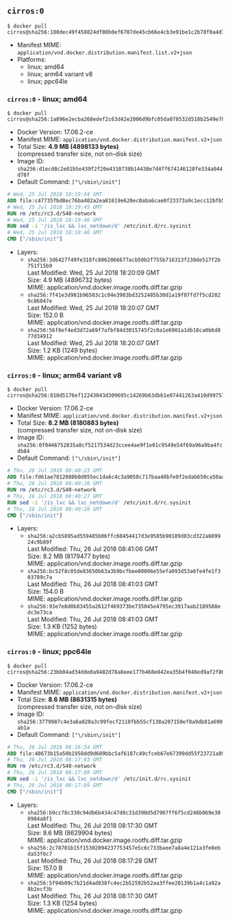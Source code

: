 ## `cirros:0`

```console
$ docker pull cirros@sha256:180dec49f458824df80b0ef6707de45cb66e4cb3e91be1c2b78f0a4d7906298d
```

-	Manifest MIME: `application/vnd.docker.distribution.manifest.list.v2+json`
-	Platforms:
	-	linux; amd64
	-	linux; arm64 variant v8
	-	linux; ppc64le

### `cirros:0` - linux; amd64

```console
$ docker pull cirros@sha256:1a896e2ecba268edef2c63d42e2006d9bfc05da078532d518b2549e78bee53c5
```

-	Docker Version: 17.06.2-ce
-	Manifest MIME: `application/vnd.docker.distribution.manifest.v2+json`
-	Total Size: **4.9 MB (4898133 bytes)**  
	(compressed transfer size, not on-disk size)
-	Image ID: `sha256:d1ecd8c2e01b5e439f2f20e4310738b14438e7d4ff674146128fe334a044d78f`
-	Default Command: `["\/sbin\/init"]`

```dockerfile
# Wed, 25 Jul 2018 18:19:44 GMT
ADD file:c47735fbd8ec76ba402a2ea81619e620ec0aba6cae0f23373a9c1ecc12bfb53d in / 
# Wed, 25 Jul 2018 18:19:45 GMT
RUN rm /etc/rc3.d/S40-network
# Wed, 25 Jul 2018 18:19:46 GMT
RUN sed -i '/is_lxc && lxc_netdown/d' /etc/init.d/rc.sysinit
# Wed, 25 Jul 2018 18:19:46 GMT
CMD ["/sbin/init"]
```

-	Layers:
	-	`sha256:3d6427f49fe318fc8062066677acb50b2f755b716313f238de517f2b751f15b9`  
		Last Modified: Wed, 25 Jul 2018 18:20:09 GMT  
		Size: 4.9 MB (4896732 bytes)  
		MIME: application/vnd.docker.image.rootfs.diff.tar.gzip
	-	`sha256:7f41e3d981b96503c1c04e3903bd3252485b30d1a19f07fd7f5cd2829c86047e`  
		Last Modified: Wed, 25 Jul 2018 18:20:07 GMT  
		Size: 152.0 B  
		MIME: application/vnd.docker.image.rootfs.diff.tar.gzip
	-	`sha256:56f8ef4ed3d72a69f7afbf84d3015745f2c0a1e6901a1db18ca0b6d877d34912`  
		Last Modified: Wed, 25 Jul 2018 18:20:07 GMT  
		Size: 1.2 KB (1249 bytes)  
		MIME: application/vnd.docker.image.rootfs.diff.tar.gzip

### `cirros:0` - linux; arm64 variant v8

```console
$ docker pull cirros@sha256:810d5176ef12243043d309695c14269b63dbb1e07441263a410d99757b81a2fa
```

-	Docker Version: 17.06.2-ce
-	Manifest MIME: `application/vnd.docker.distribution.manifest.v2+json`
-	Total Size: **8.2 MB (8180883 bytes)**  
	(compressed transfer size, not on-disk size)
-	Image ID: `sha256:0f0446752835a8cf5217534d23ccee4ae9f1e01c9549e54f69a96a9ba4fcdb84`
-	Default Command: `["\/sbin\/init"]`

```dockerfile
# Thu, 26 Jul 2018 08:40:23 GMT
ADD file:fd61ae7812080b0d055ec1da6c4c3a9058c717baa40bfe0f2edab650ca50aa42 in / 
# Thu, 26 Jul 2018 08:40:26 GMT
RUN rm /etc/rc3.d/S40-network
# Thu, 26 Jul 2018 08:40:27 GMT
RUN sed -i '/is_lxc && lxc_netdown/d' /etc/init.d/rc.sysinit
# Thu, 26 Jul 2018 08:40:28 GMT
CMD ["/sbin/init"]
```

-	Layers:
	-	`sha256:a2cb5895ad559485b06ffc60454417d3e9585b90189d83cd322a609924c9b89f`  
		Last Modified: Thu, 26 Jul 2018 08:41:06 GMT  
		Size: 8.2 MB (8179477 bytes)  
		MIME: application/vnd.docker.image.rootfs.diff.tar.gzip
	-	`sha256:bc52f8c05de83650b63a3b9bcfbee00096e55efa093d53a6fe4fe1f303789c7a`  
		Last Modified: Thu, 26 Jul 2018 08:41:03 GMT  
		Size: 154.0 B  
		MIME: application/vnd.docker.image.rootfs.diff.tar.gzip
	-	`sha256:93e7e8d0b83455a2612f469373be735045e4795ec3917aab2189588edc3e73ca`  
		Last Modified: Thu, 26 Jul 2018 08:41:03 GMT  
		Size: 1.3 KB (1252 bytes)  
		MIME: application/vnd.docker.image.rootfs.diff.tar.gzip

### `cirros:0` - linux; ppc64le

```console
$ docker pull cirros@sha256:23bb04ad34dde0a9482d78a8eee177b468e842ea35b4f048ed9af2f864ca16ce
```

-	Docker Version: 17.06.2-ce
-	Manifest MIME: `application/vnd.docker.distribution.manifest.v2+json`
-	Total Size: **8.6 MB (8631315 bytes)**  
	(compressed transfer size, not on-disk size)
-	Image ID: `sha256:3779987c4e3a6a820a3c99fecf2110fbb55cf138a207150ef8a9db81a690ab1a`
-	Default Command: `["\/sbin\/init"]`

```dockerfile
# Thu, 26 Jul 2018 08:16:54 GMT
ADD file:48673b15a50b1958dd9d689bbc5af6187c49cfceb67e67399dd55f23721a89dc in / 
# Thu, 26 Jul 2018 08:17:03 GMT
RUN rm /etc/rc3.d/S40-network
# Thu, 26 Jul 2018 08:17:08 GMT
RUN sed -i '/is_lxc && lxc_netdown/d' /etc/init.d/rc.sysinit
# Thu, 26 Jul 2018 08:17:09 GMT
CMD ["/sbin/init"]
```

-	Layers:
	-	`sha256:b9cc78c330c94db6b434c47d8c31d390d5d7907ff6f5cd248b069e300984a8f1`  
		Last Modified: Thu, 26 Jul 2018 08:17:30 GMT  
		Size: 8.6 MB (8629904 bytes)  
		MIME: application/vnd.docker.image.rootfs.diff.tar.gzip
	-	`sha256:2c78701b15f15302094237753457e5c6c733baee7a8a4e121a3fe8ebda53f6c7`  
		Last Modified: Thu, 26 Jul 2018 08:17:28 GMT  
		Size: 157.0 B  
		MIME: application/vnd.docker.image.rootfs.diff.tar.gzip
	-	`sha256:5f94b09c7b21d4ad038fc4ec2b52592b52aa3ffee20139b1a4c1a92a8b2ecf3b`  
		Last Modified: Thu, 26 Jul 2018 08:17:30 GMT  
		Size: 1.3 KB (1254 bytes)  
		MIME: application/vnd.docker.image.rootfs.diff.tar.gzip
